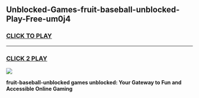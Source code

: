 
## Unblocked-Games-fruit-baseball-unblocked-Play-Free-um0j4
<h3>
<a href="https://premium76.site?title=fruit-baseball-unblocked&ref=21A">CLICK TO PLAY</a></h3>
<hr>

<h3>
<a href="https://premium76.site?title=fruit-baseball-unblocked&ref=21A">CLICK 2 PLAY</a>
  
</h3>

<a href="https://premium76.site?title=fruit-baseball-unblocked&ref=21A"><img src="https://clearcache.store/games.png"></a>


**fruit-baseball-unblocked games unblocked: Your Gateway to Fun and Accessible Online Gaming**
